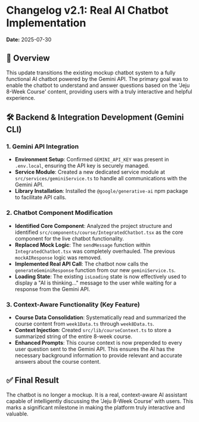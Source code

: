 
# Changelog v2.1: Real AI Chatbot Implementation

**Date:** 2025-07-30

## 🚀 Overview

This update transitions the existing mockup chatbot system to a fully functional AI chatbot powered by the Gemini API. The primary goal was to enable the chatbot to understand and answer questions based on the 'Jeju 8-Week Course' content, providing users with a truly interactive and helpful experience.

## 🛠️ Backend & Integration Development (Gemini CLI)

### 1. Gemini API Integration
- **Environment Setup**: Confirmed `GEMINI_API_KEY` was present in `.env.local`, ensuring the API key is securely managed.
- **Service Module**: Created a new dedicated service module at `src/services/geminiService.ts` to handle all communications with the Gemini API.
- **Library Installation**: Installed the `@google/generative-ai` npm package to facilitate API calls.

### 2. Chatbot Component Modification
- **Identified Core Component**: Analyzed the project structure and identified `src/components/course/IntegratedChatbot.tsx` as the core component for the live chatbot functionality.
- **Replaced Mock Logic**: The `sendMessage` function within `IntegratedChatbot.tsx` was completely overhauled. The previous `mockAIResponse` logic was removed.
- **Implemented Real API Call**: The chatbot now calls the `generateGeminiResponse` function from our new `geminiService.ts`.
- **Loading State**: The existing `isLoading` state is now effectively used to display a "AI is thinking..." message to the user while waiting for a response from the Gemini API.

### 3. Context-Aware Functionality (Key Feature)
- **Course Data Consolidation**: Systematically read and summarized the course content from `week1Data.ts` through `week8Data.ts`.
- **Context Injection**: Created `src/lib/courseContext.ts` to store a summarized string of the entire 8-week course.
- **Enhanced Prompts**: This course context is now prepended to every user question sent to the Gemini API. This ensures the AI has the necessary background information to provide relevant and accurate answers about the course content.

## ✅ Final Result

The chatbot is no longer a mockup. It is a real, context-aware AI assistant capable of intelligently discussing the 'Jeju 8-Week Course' with users. This marks a significant milestone in making the platform truly interactive and valuable.
